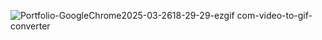 ![Portfolio-GoogleChrome2025-03-2618-29-29-ezgif com-video-to-gif-converter](https://github.com/user-attachments/assets/a36e580b-6302-4eaa-8b69-d8638248bd75)
